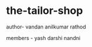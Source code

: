 # the-tailor-shop

author- vandan anilkumar rathod

members - yash
          darshi
          nandni  
